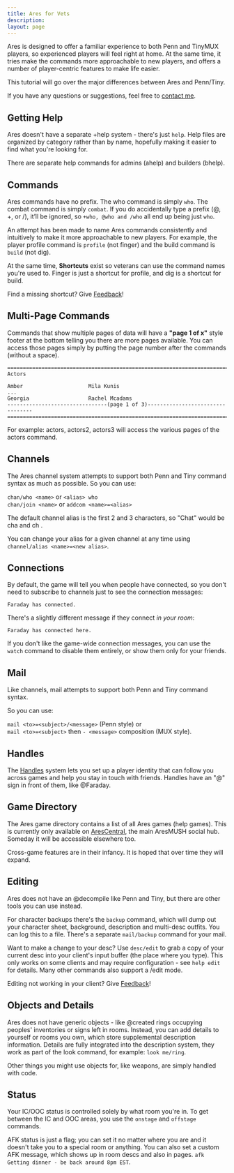 ```yaml
---
title: Ares for Vets
description:
layout: page
---
```


Ares is designed to offer a familiar experience to both Penn and TinyMUX players, so experienced players will feel right at home. At the same time, it tries make the commands more approachable to new players, and offers a number of player-centric features to make life easier.

This tutorial will go over the major differences between Ares and Penn/Tiny.

If you have any questions or suggestions, feel free to [contact me](/feedback).

## Getting Help

Ares doesn't have a separate +help system - there's just `help`.   Help files are organized by category rather than by name, hopefully making it easier to find what you're looking for.  

There are separate help commands for admins (ahelp) and builders (bhelp). 

## Commands

Ares commands have no prefix.  The who command is simply `who`. The combat command is simply `combat`. If you do accidentally type a prefix (@, +, or /), it’ll be ignored, so `+who, @who and /who` all end up being just `who`.

An attempt has been made to name Ares commands consistently and intuitively to make it more approachable to new players.  For example, the player profile command is `profile` (not finger) and the build command is `build` (not dig).  

At the same time, **Shortcuts** exist so veterans can use the command names you're used to.  Finger is just a shortcut for profile, and dig is a shortcut for build.  

Find a missing shortcut?  Give [Feedback](/feedback)!

## Multi-Page Commands

Commands that show multiple pages of data will have a **"page 1 of x"** style footer at the bottom telling you there are more pages available.  You can access those pages simply by putting the page number after the commands (without a space).

    ==============================================================================
    Actors
    
    Amber                     Mila Kunis
    ...
    Georgia                   Rachel Mcadams
    --------------------------------(page 1 of 3)---------------------------------
    ==============================================================================

For example:   actors, actors2, actors3 will access the various pages of the actors command.

## Channels

The Ares channel system attempts to support both Penn and Tiny command syntax as much as possible.  So you can use:

`chan/who <name>` or `<alias> who`  
`chan/join <name>` or `addcom <name>=<alias>` 

The default channel alias is the first 2 and 3 characters, so "Chat" would be cha <msg> and ch <msg>.  

You can change your alias for a given channel at any time using `channel/alias <name>=<new alias>`.

## Connections

By default, the game will tell you when people have connected, so you don't need to subscribe to channels just to see the connection messages:

    Faraday has connected.

There's a slightly different message if they connect *in your room*:

    Faraday has connected here.

If you don't like the game-wide connection messages, you can use the `watch` command to disable them entirely, or show them only for your friends.

## Mail

Like channels, mail attempts to support both Penn and Tiny command syntax.

So you can use:

`mail <to>=<subject>/<message>` (Penn style) or  
`mail <to>=<subject>` then `- <message>` composition (MUX style).

## Handles

The [Handles](/handles) system lets you set up a player identity that can follow you across games and help you stay in touch with friends.  Handles have an "@" sign in front of them, like @Faraday.

## Game Directory

The Ares game directory contains a list of all Ares games (help games).  This is currently only available on [AresCentral](/arescentral), the main AresMUSH social hub.  Someday it will be accessible elsewhere too.

Cross-game features are in their infancy.  It is hoped that over time they will expand.

## Editing

Ares does not have an @decompile like Penn and Tiny, but there are other tools you can use instead.

For character backups there's the `backup` command, which will dump out your character sheet, background, description and multi-desc outfits.  You can log this to a file. There's a separate `mail/backup` command for your mail.

Want to make a change to your desc?  Use `desc/edit` to grab a copy of your current desc into your client's input buffer (the place where you type).  This only works on some clients and may require configuration - see `help edit` for details.  Many other commands also support a /edit mode.

Editing not working in your client?  Give [Feedback](/feedback)!

## Objects and Details

Ares does not have generic objects - like @created rings occupying peoples' inventories or signs left in rooms.  Instead, you can add details to yourself or rooms you own, which store supplemental description information.  Details are fully integrated into the description system, they work as part of the look command, for example: `look me/ring`.

Other things you might use objects for, like weapons, are simply handled with code.

## Status

Your IC/OOC status is controlled solely by what room you're in.  To get between the IC and OOC areas, you use the `onstage` and `offstage` commands.

AFK status is just a flag; you can set it no matter where you are and it doesn't take you to a special room or anything.  You can also set a custom AFK message, which shows up in room descs and also in pages.  `afk Getting dinner - be back around 8pm EST`.  
